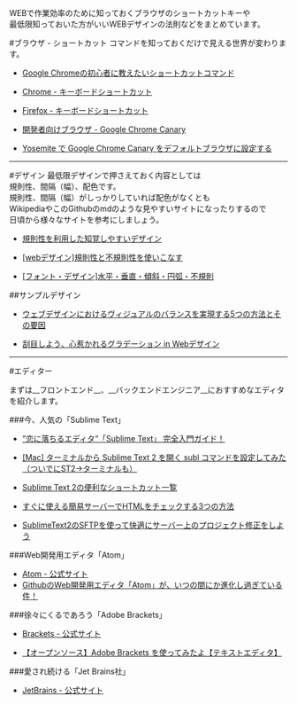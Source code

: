 
WEBで作業効率のために知っておくブラウザのショートカットキーや  
最低限知っておいた方がいいWEBデザインの法則などをまとめています。


#ブラウザ - ショートカット
コマンドを知っておくだけで見える世界が変わります。

* [Google Chromeの初心者に教えたいショートカットコマンド](http://nanapi.jp/8505)

* [Chrome - キーボードショートカット](https://support.google.com/chrome/answer/157179?hl=ja)

* [Firefox - キーボードショートカット](https://support.mozilla.org/ja/kb/keyboard-shortcuts-perform-firefox-tasks-quickly)

* [開発者向けブラウザ - Google Chrome Canary](https://www.google.co.jp/chrome/browser/canary.html)

* [Yosemite で Google Chrome Canary をデフォルトブラウザに設定する](http://qiita.com/turusuke/items/040ccdd9f198519a7884)


---

#デザイン
最低限デザインで押さえておく内容としては  
規則性、間隔（幅）、配色です。  
規則性、間隔（幅）がしっかりしていれば配色がなくとも  
WikipediaやこのGithubのmdのような見やすいサイトになったりするので  
日頃から様々なサイトを参考にしましょう。

* [規則性を利用した知覚しやすいデザイン](http://www.ar-ch.org/design_memory)

* [[webデザイン]規則性と不規則性を使いこなす](http://webcre8.jp/think/design-regularity-irregularity.html)

* [[フォント・デザイン]水平・垂直・傾斜・円弧・不規則](http://webcre8.jp/think/figure-form-impression.html)

##サンプルデザイン

* [ウェブデザインにおけるヴィジュアルのバランスを実現する5つの方法とその要因](http://coliss.com/articles/build-websites/operation/design/balance-in-web-design-by-codrops.html)

* [刮目しよう、心惹かれるグラデーション in Webデザイン](http://www.actzero.jp/developer/report-7622.html)

---

#エディター

まずは__フロントエンド__、__バックエンドエンジニア__におすすめなエディタを紹介します。 

###今、人気の「Sublime Text」

* [”恋に落ちるエディタ”「Sublime Text」 完全入門ガイド！](http://liginc.co.jp/designer/archives/6774)

* [[Mac] ターミナルから Sublime Text 2 を開く subl コマンドを設定してみた（ついでにST2→ターミナルも）](http://m.designbits.jp/13052214/)

* [Sublime Text 2の便利なショートカット一覧](http://qiita.com/TasukuNakano/items/f39ee46007f0f760f1ed)

* [すぐに使える簡易サーバーでHTMLをチェックする3つの方法](http://blog.mach3.jp/2012/09/21/check-html-with-simple-server.html)

* [SublimeText2のSFTPを使って快適にサーバー上のプロジェクト修正をしよう](http://lab.sonicmoov.com/development/sublime-text-2-sftp/)


###Web開発用エディタ「Atom」

* [Atom - 公式サイト](https://atom.io)
* [GithubのWeb開発用エディタ「Atom」が、いつの間にか進化し過ぎている件！](http://plus.appgiga.jp/masatolan/2014/10/31/54305/)

###徐々にくるであろう「Adobe Brackets」

* [Brackets - 公式サイト](http://brackets.io)

* [【オープンソース】Adobe Brackets を使ってみたよ【テキストエディタ】](http://dev.classmethod.jp/etc/review-brackets/)

###愛され続ける「Jet Brains社」

* [JetBrains - 公式サイト](https://www.jetbrains.com)